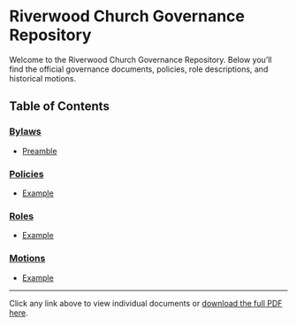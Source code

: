 # Riverwood Church Governance Repository

Welcome to the Riverwood Church Governance Repository. Below you’ll find the official governance documents, policies, role descriptions, and historical motions.

## Table of Contents

### [Bylaws](bylaws/)
- [Preamble](bylaws/Preamble.md)

### [Policies](policies/)
- [Example](policies/Example.md)

### [Roles](roles/)
- [Example](roles/Example.md)

### [Motions](motions/)
- [Example](motions/Example.md)


---

Click any link above to view individual documents or [download the full PDF here](docs/governance-docs.pdf).
